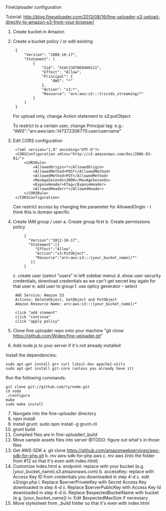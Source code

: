 FineUploader configuration


Tutorial: http://blog.fineuploader.com/2013/08/16/fine-uploader-s3-upload-directly-to-amazon-s3-from-your-browser/


1. Create bucket in Amazon 
2. Create a bucket policy / or edit existing

		{
			"Version": "2008-10-17",
			"Statement": [
				{
					"Sid": "Stmt1397069460111",
					"Effect": "Allow",
					"Principal": {
						"AWS": "*"
					},
					"Action": "s3:*",
					"Resource": "arn:aws:s3:::trivids_streaming/*"
				}
			]
		}

	For upload only, change Action statement to s3:putObject

	To restrict to a certain user, change Principal tag:
		e.g.:	"AWS":"arn:aws:iam::147272306770:user/username"

3. Edit CORS configuration

		<?xml version="1.0" encoding="UTF-8"?>
		<CORSConfiguration xmlns="http://s3.amazonaws.com/doc/2006-03-01/">
		    <CORSRule>
		        <AllowedOrigin>*</AllowedOrigin>
		        <AllowedMethod>POST</AllowedMethod>
		        <AllowedMethod>PUT</AllowedMethod>
		        <MaxAgeSeconds>3000</MaxAgeSeconds>
		        <ExposeHeader>ETag</ExposeHeader>
		        <AllowedHeader>*</AllowedHeader>
		    </CORSRule>
		</CORSConfiguration>

	Can restrict access by changing the parameter for AllowedOrigin - I think this is domain specific

4. Create IAM group / user
	a. Create group first
	b. Create permissions policy

			{
			  "Version":"2012-10-17",
			  "Statement":[{
			     "Effect":"Allow",
			     "Action":"s3:PutObject",
			     "Resource":"arn:aws:s3:::[your_bucket_name]/*"
			   }]
			}
			
	c. create user (select "users" in left sidebar menu)
	d. show user security credentials; download credentials as we can't get secret key again for that user
	e. add user to group
	f. use oplicy generator - select

		AWS Service: Amazon S3
		Actions: DeleteObject, GetObject and PutObject
		Amazon Resource Name: arn:aws:s3:::[your_bucket_name]/*

		click "add stement"
		click "continue"
		click "apply policy"

5. Clone fine uploader repo onto your machine
		"git clone https://github.com/Widen/fine-uploader.git"
6. Add node.js to your server if it's not already installed

Install the dependencies:

	sudo apt-get install g++ curl libssl-dev apache2-utils
	sudo apt-get install git-core (unless you already have it)

Run the following commands:

	git clone git://github.com/ry/node.git
	cd node
	./configure
	make
	sudo make install

7. Navigate into the fine-uploader directory
8. npm install
9. Install grunt: sudo npm install -g grunt-cli
10. grunt build
11. Compiled files are in fine-uploader/_build
12. Move sample assets files into server 
	@TODO: figure out what's in those files
13. Get AWS-SDK
	a. git clone https://github.com/amazonwebservices/aws-sdk-for-php.git
	b. mv aws-sdk-for-php aws
	c. mv aws (into the folder from #12 so that it's even with index.html)
14. Customize index.html
	a. endpoint: replace with your bucket (e.g. [your_bucket_name].s3.amazonaws.com)
	b. accessKey: replace with Access Key ID from credentials you downloaded in step 4-d
	c. edit s3/sign.php
		i.    Replace $serverPrivateKey with Secret Access Key downloaded in step 4-d
		ii.   Replace $serverPublicKey with Access Key Id downloaded in step 4-d
		iii.  Replace $expectedBucketName with bucket (e.g. [your_bucket_name])
		iv. 	Edit $expectedMaxSize if necessary
15. Move stylesheet from _build folder so that it's even with index.html









